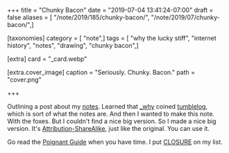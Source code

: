 +++
title = "Chunky Bacon"
date = "2019-07-04 13:41:24-07:00"
draft = false
aliases = [ "/note/2019/185/chunky-bacon/", "/note/2019/07/chunky-bacon/",]

[taxonomies]
category = [ "note",]
tags = [ "why the lucky stiff", "internet history", "notes", "drawing", "chunky bacon",]

[extra]
card = "_card.webp"

[extra.cover_image]
caption = "Seriously. Chunky. Bacon."
path = "cover.png"

+++

Outlining a post about my [notes][]. Learned that [_why][] coined [tumblelog][],
which is sort of what the notes are. And then I wanted to make this note.
With the foxes. But I couldn't find a nice big version. So I made a nice big
version. It's [Attribution-ShareAlike][], just like the original. You can use
it.

[notes]: /note
[Attribution-ShareAlike]: https://creativecommons.org/licenses/by-sa/2.5/

[_why]: https://en.wikipedia.org/wiki/Why_the_lucky_stiff
[tumblelog]: https://web.archive.org/web/20090227060058/http://redhanded.hobix.com/inspect/tumbleloggingAssortedLarvae.html

Go read the [Poignant Guide][] when you have time. I put [CLOSURE][] on my list.

[Poignant Guide]: https://poignant.guide/
[CLOSURE]: https://github.com/steveklabnik/CLOSURE